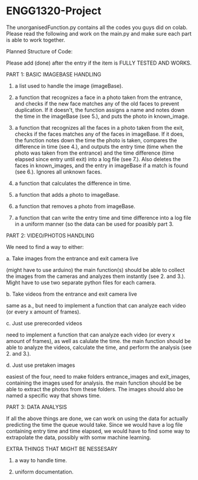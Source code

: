 # ENGG1320-Project

The unorganisedFunction.py contains all the codes you guys did on colab. Please read the following and work on the main.py and make sure each part is able to work together.

Planned Structure of Code:

Please add (done) after the entry if the item is FULLY TESTED AND WORKS.

PART 1: BASIC IMAGEBASE HANDLING

1. a list used to handle the image (imageBase).

2. a function that recognizes a face in a photo taken from the entrance, and checks if the new face matches any of the old faces to prevent duplication. If it doesn't, the function assigns a name and notes down the time in the imageBase (see 5.), and puts the photo in known_image.

3. a function that recognizes all the faces in a photo taken from the exit, checks if the faces matches any of the faces in imageBase. If it does, the function notes down the time the photo is taken, compares the difference in time (see 4.), and outputs the entry time (time when the photo was taken from the entrance) and the time difference (time elapsed since entry until exit) into a log file (see 7.). Also deletes the faces in known_images, and the entry in imageBase if a match is found (see 6.). Ignores all unknown faces.

4. a function that calculates the difference in time.

5. a function that adds a photo to imageBase.

6. a function that removes a photo from imageBase.

7. a function that can write the entry time and time difference into a log file in a uniform manner (so the data can be used for poasibly part 3.

PART 2: VIDEO/PHOTOS HANDLING

We need to find a way to either:

a. Take images from the entrance and exit camera live

(might have to use arduino) the main function(s) should be able to collect the images from the cameras and analyzes them instantly (see 2. and 3.). Might have to use two separate python files for each camera.
 
b. Take videos from the entrance and exit camera live

same as a., but need to implement a function that can analyze each video (or every x amount of frames).
 
c. Just use prerecorded videos

need to implement a function that can analyze each video (or every x amount of frames), as well as calulate the time. the main function should be able to analyze the videos, calculate the time, and perform the analysis (see 2. and 3.).
 
d. Just use pretaken images

easiest of the four, need to make folders entrance_images and exit_images, containing the images used for analysis. the main function should be be able to extract the photos from these folders. The images should also be named a specific way that shows time.

PART 3: DATA ANALYSIS

If all the above things are done, we can work on using the data for actually predicting the time the queue would take. Since we would have a log file containing entry time and time elapsed, we would have to find some way to extrapolate the data, possibly with somw machine learning.
  
EXTRA THINGS THAT MIGHT BE NESSESARY

1. a way to handle time.

2. uniform documentation.
